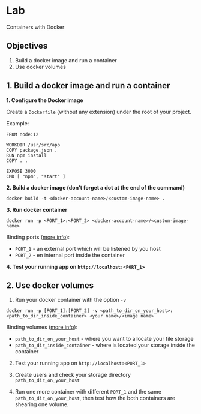 
# Lab

Containers with Docker

## Objectives 

1. Build a docker image and run a container
2. Use docker volumes

## 1. Build a docker image and run a container

**1. Configure the Docker image**

Create a `Dockerfile` (without any extension) under the root of your project.

Example:

```
FROM node:12

WORKDIR /usr/src/app
COPY package.json .
RUN npm install
COPY . .

EXPOSE 3000
CMD [ "npm", "start" ]
```

**2. Build a docker image (don't forget a dot at the end of the command)**

```
docker build -t <docker-account-name>/<custom-image-name> .
```

**3. Run docker container**

```
docker run -p <PORT_1>:<PORT_2> <docker-account-name>/<custom-image-name>
```

Binding ports ([more info](https://runnable.com/docker/binding-docker-ports)):

- `PORT_1` - an external port which will be listened by you host
- `PORT_2` - en internal port inside the container

**4. Test your running app on `http://localhost:<PORT_1>`**

## 2. Use docker volumes

1. Run your docker container with the option `-v`

```
docker run -p [PORT_1]:[PORT_2] -v <path_to_dir_on_your_host>:<path_to_dir_inside_container> <your name>/<image name>
```

Binding volumes ([more info](https://docs.docker.com/storage/bind-mounts/)):

- `path_to_dir_on_your_host` - where you want to allocate your file storage
- `path_to_dir_inside_container` - where is located your storage inside the container

2. Test your running app on `http://localhost:<PORT_1>`

3. Create users and check your storage directory `path_to_dir_on_your_host`

4. Run one more container with different `PORT_1` and the same `path_to_dir_on_your_host`, then test how the both containers are shearing one volume.
